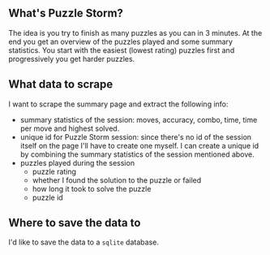 ## What's Puzzle Storm?

The idea is you try to finish as many puzzles as you can in 3 minutes. At the end you get an overview of the puzzles played and some summary statistics. You start with the easiest (lowest rating) puzzles first and progressively you get harder puzzles.

## What data to scrape

I want to scrape the summary page and extract the following info:
- summary statistics of the session: moves, accuracy, combo, time,  time per move and highest solved.
- unique id for Puzzle Storm session: since there's no id of the session itself on the page I'll have to create one myself. I can create a unique id by combining the summary statistics of the session mentioned above.
- puzzles played during the session
	- puzzle rating
	- whether I found the solution to the puzzle or failed
	- how long it took to solve the puzzle
	- puzzle id

## Where to save the data to

I'd like to save the data to a `sqlite` database.